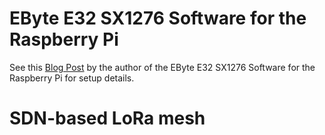 # EByte E32 SX1276 Software for the Raspberry Pi

See this [Blog Post](https://lloydrochester.com/post/hardware/e32-sx1276-lora/) by the author of the EByte E32 SX1276 Software for the Raspberry Pi for setup details.

# SDN-based LoRa mesh

